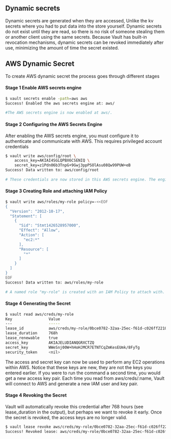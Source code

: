 ## Dynamic secrets
Dynamic secrets are generated when they are accessed, Unlike the kv secrets where you had to put data into the store yourself.
Dynamic secrets do not exist until they are read, so there is no risk of someone stealing them or another client using the same secrets. 
Because Vault has built-in revocation mechanisms, dynamic secrets can be revoked immediately after use, minimizing the amount of time the secret existed.


## AWS Dynamic Secret
To create AWS dynamic secret the process goes through different stages

#### Stage 1    Enable AWS secrets engine
```bash
$ vault secrets enable -path=aws aws
Success! Enabled the aws secrets engine at: aws/
    
#The AWS secrets engine is now enabled at aws/.
```

#### Stage 2    Configuring the AWS Secrets Engine 
After enabling the AWS secrets engine, you must configure it to authenticate and communicate with AWS. This requires privileged account credentials
```bash
$ vault write aws/config/root \
    access_key=AKIAI4SGLQPBX6CSENIQ \
    secret_key=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
Success! Data written to: aws/config/root
    
# These credentials are now stored in this AWS secrets engine. The engine will use these credentials when communicating with AWS in future requests.
```
#### Stage 3    Creating Role and attaching IAM Policy
```bash
$ vault write aws/roles/my-role policy=-<<EOF
{
  "Version": "2012-10-17",
  "Statement": [
    {
      "Sid": "Stmt1426528957000",
      "Effect": "Allow",
      "Action": [
        "ec2:*"
      ],
      "Resource": [
        "*"
      ]
    }
  ]
}
EOF
Success! Data written to: aws/roles/my-role
    
# A named role "my-role" is created with an IAM Policy to attach with. 
```

#### Stage 4    Generating the Secret 
```bash
$ vault read aws/creds/my-role
Key                Value
---                -----
lease_id           aws/creds/my-role/0bce0782-32aa-25ec-f61d-c026ff22106e
lease_duration     768h
lease_renewable    true
access_key         AKIAJELUDIANQGRXCTZQ
secret_key         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
security_token     <nil>
```
The access and secret key can now be used to perform any EC2 operations within AWS. Notice that these keys are new, 
they are not the keys you entered earlier. If you were to run the command a second time, you would get a new access key pair. 
Each time you read from aws/creds/:name, Vault will connect to AWS and generate a new IAM user and key pair.

#### Stage 4    Revoking the Secret 

Vault will automatically revoke this credential after 768 hours (see lease_duration in the output), but perhaps we want to revoke it early. 
Once the secret is revoked, the access keys are no longer valid.
```bash
$ vault lease revoke aws/creds/my-role/0bce0782-32aa-25ec-f61d-c026ff22106
Success! Revoked lease: aws/creds/my-role/0bce0782-32aa-25ec-f61d-c026ff22106e
```
